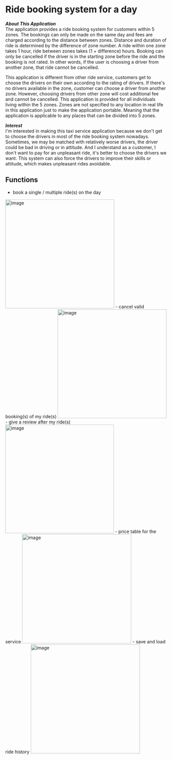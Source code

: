 # Ride booking system for a day 


***About This Application*** \
The application provides a ride booking system for customers within 5 zones. 
The bookings can only be made on the same day and fees are charged according to the distance between zones. 
Distance and duration of ride is determined by the difference of zone number.
A ride within one zone takes 1 hour, ride between zones takes (1 + difference) hours. 
Booking can only be cancelled if the driver is in the starting zone before the ride and the booking is not rated.
In other words, if the user is choosing a driver from another zone, that ride cannot be cancelled.

This application is different from other ride service, customers get to choose the drivers on their own according to the rating of drivers.
If there's no drivers available in the zone, customer can choose a driver from another zone. 
However, choosing drivers from other zone will cost additional fee and cannot be cancelled.
This application is provided for all individuals living within the 5 zones.
Zones are not specified to any location in real life in this application just to make the application portable.
Meaning that the application is applicable to any places that can be divided into 5 zones.

***Interest*** \
I'm interested in making this taxi service application because we don't get to choose the drivers in most of the ride booking system nowadays.
Sometimes, we may be matched with relatively worse drivers, the driver could be bad in driving or in attitude.
And I understand as a customer, I don't want to pay for an unpleasant ride, it's better to choose the drivers we want.
This system can also force the drivers to improve their skills or attitude, which makes unpleasant rides avoidable.


##  Functions 
- book a single / multiple ride(s) on the day
<img width="339" alt="image" src="https://user-images.githubusercontent.com/91409130/166129253-1ae76d11-a990-45df-bc0f-456211bc528f.png">
- cancel valid booking(s) of my ride(s)
<img width="339" alt="image" src="https://user-images.githubusercontent.com/91409130/166129245-53e4431e-1342-4d04-bd61-5abab72935b0.png">
- give a review after my ride(s)
<img width="338" alt="image" src="https://user-images.githubusercontent.com/91409130/166129236-2e9b727c-98e1-4b50-b695-ed0b4b5f0b6f.png">
- price table for the service
<img width="340" alt="image" src="https://user-images.githubusercontent.com/91409130/166129203-ae9b4dcf-3ad1-4009-a1c2-d9ba3cc269f1.png">
- save and load ride history
<img width="340" alt="image" src="https://user-images.githubusercontent.com/91409130/166129093-431efc99-38d9-4247-bb7f-bfec50a13ae3.png">








